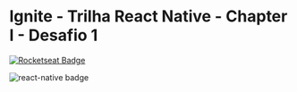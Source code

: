 # Ignite - Trilha React Native - Chapter I - Desafio 1

[![Rocketseat Badge](https://img.shields.io/badge/%F0%9F%9A%80-Rocketseat-blueviolet?style=for-the-badge)](https://app.rocketseat.com.br/me/renan-borges-1566775516)

![react-native badge](https://img.shields.io/badge/React_Native-20232A?style=for-the-badge&logo=react&logoColor=61DAFB)
